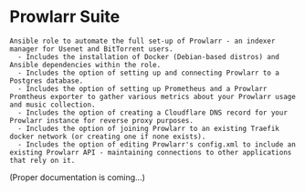 Prowlarr Suite
=========

    Ansible role to automate the full set-up of Prowlarr - an indexer manager for Usenet and BitTorrent users.
      - Includes the installation of Docker (Debian-based distros) and Ansible dependencies within the role.
      - Includes the option of setting up and connecting Prowlarr to a Postgres database.
      - Includes the option of setting up Prometheus and a Prowlarr Promtheus exporter to gather various metrics about your Prowlarr usage and music collection.
      - Includes the option of creating a Cloudflare DNS record for your Prowlarr instance for reverse proxy purposes.
      - Includes the option of joining Prowlarr to an existing Traefik docker network (or creating one if none exists).
      - Includes the option of editing Prowlarr's config.xml to include an existing Prowlarr API - maintaining connections to other applications that rely on it.

(Proper documentation is coming...)